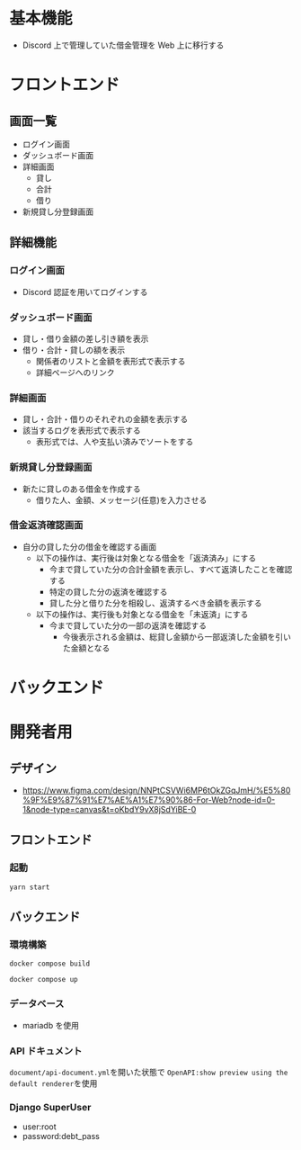 # 基本機能

- Discord 上で管理していた借金管理を Web 上に移行する

# フロントエンド

## 画面一覧

- ログイン画面
- ダッシュボード画面
- 詳細画面
  - 貸し
  - 合計
  - 借り
- 新規貸し分登録画面

## 詳細機能

### ログイン画面

- Discord 認証を用いてログインする

### ダッシュボード画面

- 貸し・借り金額の差し引き額を表示
- 借り・合計・貸しの額を表示
  - 関係者のリストと金額を表形式で表示する
  - 詳細ページへのリンク

### 詳細画面

- 貸し・合計・借りのそれぞれの金額を表示する
- 該当するログを表形式で表示する
  - 表形式では、人や支払い済みでソートをする

### 新規貸し分登録画面

- 新たに貸しのある借金を作成する
  - 借りた人、金額、メッセージ(任意)を入力させる

### 借金返済確認画面

- 自分の貸した分の借金を確認する画面
  - 以下の操作は、実行後は対象となる借金を「返済済み」にする
    - 今まで貸していた分の合計金額を表示し、すべて返済したことを確認する
    - 特定の貸した分の返済を確認する
    - 貸した分と借りた分を相殺し、返済するべき金額を表示する
  - 以下の操作は、実行後も対象となる借金を「未返済」にする
    - 今まで貸していた分の一部の返済を確認する
      - 今後表示される金額は、総貸し金額から一部返済した金額を引いた金額となる

# バックエンド

# 開発者用

## デザイン

- https://www.figma.com/design/NNPtCSVWi6MP6tOkZGqJmH/%E5%80%9F%E9%87%91%E7%AE%A1%E7%90%86-For-Web?node-id=0-1&node-type=canvas&t=oKbdY9vX8jSdYiBE-0

## フロントエンド

### 起動

```
yarn start
```

## バックエンド

### 環境構築

```
docker compose build
```

```
docker compose up
```

### データベース

- mariadb を使用

### API ドキュメント

`document/api-document.yml`を開いた状態で
`OpenAPI:show preview using the default renderer`を使用

### Django SuperUser

- user:root
- password:debt_pass

